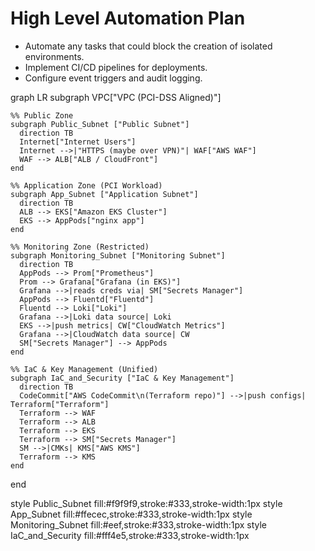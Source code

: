 # High Level Automation Plan

- Automate any tasks that could block the creation of isolated environments.
- Implement CI/CD pipelines for deployments.
- Configure event triggers and audit logging.
  
graph LR
  subgraph VPC["VPC (PCI-DSS Aligned)"]
  
    %% Public Zone
    subgraph Public_Subnet ["Public Subnet"]
      direction TB
      Internet["Internet Users"]
      Internet -->|"HTTPS (maybe over VPN)"| WAF["AWS WAF"]
      WAF --> ALB["ALB / CloudFront"]
    end

    %% Application Zone (PCI Workload)
    subgraph App_Subnet ["Application Subnet"]
      direction TB
      ALB --> EKS["Amazon EKS Cluster"]
      EKS --> AppPods["nginx app"]
    end

    %% Monitoring Zone (Restricted)
    subgraph Monitoring_Subnet ["Monitoring Subnet"]
      direction TB
      AppPods --> Prom["Prometheus"]
      Prom --> Grafana["Grafana (in EKS)"]
      Grafana -->|reads creds via| SM["Secrets Manager"]
      AppPods --> Fluentd["Fluentd"]
      Fluentd --> Loki["Loki"]
      Grafana -->|Loki data source| Loki
      EKS -->|push metrics| CW["CloudWatch Metrics"]
      Grafana -->|CloudWatch data source| CW
      SM["Secrets Manager"] --> AppPods
    end

    %% IaC & Key Management (Unified)
    subgraph IaC_and_Security ["IaC & Key Management"]
      direction TB
      CodeCommit["AWS CodeCommit\n(Terraform repo)"] -->|push configs| Terraform["Terraform"]
      Terraform --> WAF
      Terraform --> ALB
      Terraform --> EKS
      Terraform --> SM["Secrets Manager"]
      SM -->|CMKs| KMS["AWS KMS"]
      Terraform --> KMS
    end

  end

  style Public_Subnet fill:#f9f9f9,stroke:#333,stroke-width:1px
  style App_Subnet fill:#ffecec,stroke:#333,stroke-width:1px
  style Monitoring_Subnet fill:#eef,stroke:#333,stroke-width:1px
  style IaC_and_Security fill:#fff4e5,stroke:#333,stroke-width:1px

